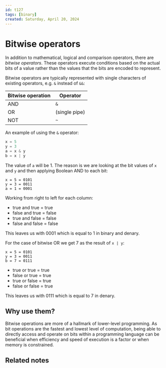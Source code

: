 ```yaml
---
id: t127
tags: [binary]
created: Saturday, April 20, 2024
---
```


# Bitwise operators

In addition to mathematical, logical and comparison operators, there are
_bitwise operators_. These operators execute conditions based on the actual bits
of a value rather than the values that the bits are encoded to represent.

Bitwise operators are typically represented with single characters of existing
operators, e.g. `&` instead of `&&`:

| Bitwise operation | Operator      |
| ----------------- | ------------- |
| AND               | `&`           |
| OR                | (single pipe) |
| NOT               | `~`           |

An example of using the `&` operator:

```py
x = 5
y = 3
a = x & y
b = x | y
```

The value of `a` will be 1. The reason is we are looking at the bit values of
`x` and `y` and then applying Boolean AND to each bit:

```
x = 5 = 0101
y = 3 = 0011
a = 1 = 0001
```

Working from right to left for each column:

- true and true = true
- false and true = false
- true and false = false
- false and false = false

This leaves us with 0001 which is equal to 1 in binary and denary.

For the case of bitwise OR we get 7 as the result of `x | y`:

```
x = 5 = 0101
y = 3 = 0011
b = 7 = 0111
```

- true or true = true
- false or true = true
- true or false = true
- false or false = true

This leaves us with 0111 which is equal to 7 in denary.

## Why use them?

Bitwise operations are more of a hallmark of lower-level programming. As bit
operations are the fastest and lowest level of computation, being able to
directly access and operate on bits within a programming language can be
beneficial when efficiency and speed of execution is a factor or when memory is
constrained.

## Related notes
